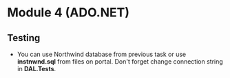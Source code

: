# Module 4 (ADO.NET)

## Testing
- You can use Northwind database from previous task or use **instnwnd.sql** from files on portal. Don't forget change connection string in **DAL.Tests**.
